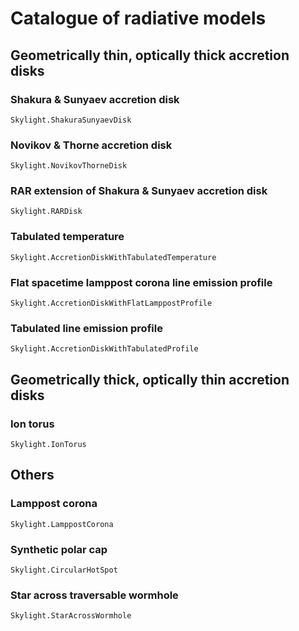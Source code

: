 # Catalogue of radiative models

## Geometrically thin, optically thick accretion disks

### Shakura & Sunyaev accretion disk

```@docs
Skylight.ShakuraSunyaevDisk
```

### Novikov & Thorne accretion disk

```@docs
Skylight.NovikovThorneDisk
```

### RAR extension of Shakura & Sunyaev accretion disk

```@docs
Skylight.RARDisk
```

### Tabulated temperature 

```@docs
Skylight.AccretionDiskWithTabulatedTemperature
```

### Flat spacetime lamppost corona line emission profile 

```@docs
Skylight.AccretionDiskWithFlatLamppostProfile
```

### Tabulated line emission profile 

```@docs
Skylight.AccretionDiskWithTabulatedProfile
```

## Geometrically thick, optically thin accretion disks

### Ion torus 

```@docs
Skylight.IonTorus
```

## Others

### Lamppost corona

```@docs
Skylight.LamppostCorona
```

### Synthetic polar cap

```@docs
Skylight.CircularHotSpot
```

### Star across traversable wormhole

```@docs
Skylight.StarAcrossWormhole
```